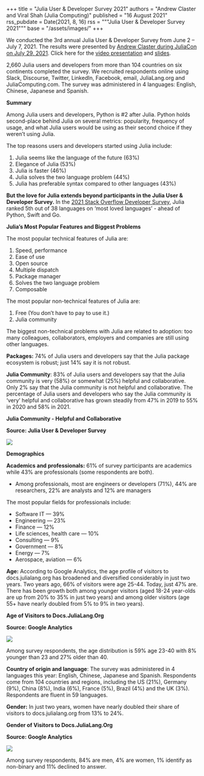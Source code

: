 +++
title =  "Julia User & Developer Survey 2021"
authors = "Andrew Claster and Viral Shah (Julia Computing)"
published = "16 August 2021"
rss_pubdate = Date(2021, 8, 16)
rss = """Julia User & Developer Survey 2021"""
base = "/assets/images/"
+++

We conducted the 3rd annual Julia User & Developer Survey from June 2 – July 7, 2021\. The results were presented by [Andrew Claster during JuliaCon on July 29, 2021](https://www.youtube.com/watch?v=0XSk5zybfic). Click here for the [video presentation](https://www.youtube.com/watch?v=0XSk5zybfic) and [slides](https://julialang.org/assets/2021-julia-user-developer-survey.pdf).  

2,660 Julia users and developers from more than 104 countries on six continents completed the survey. We recruited respondents online using Slack, Discourse, Twitter, LinkedIn, Facebook, email, JuliaLang.org and JuliaComputing.com. The survey was administered in 4 languages: English, Chinese, Japanese and Spanish.  

**Summary**  

Among Julia users and developers, Python is #2 after Julia. Python holds second-place behind Julia on several metrics: popularity, frequency of usage, and what Julia users would be using as their second choice if they weren’t using Julia.  

The top reasons users and developers started using Julia include:  

1.  Julia seems like the language of the future (63%)
2.  Elegance of Julia (53%)
3.  Julia is faster (46%)
4.  Julia solves the two language problem (44%)
5.  Julia has preferable syntax compared to other languages (43%)

**But the love for Julia extends beyond participants in the Julia User & Developer Survey.** In the [2021 Stack Overflow Developer Survey](https://insights.stackoverflow.com/survey/2021#technology-most-loved-dreaded-and-wanted), Julia ranked 5th out of 38 languages on ‘most loved languages’ - ahead of Python, Swift and Go.  

**Julia’s Most Popular Features and Biggest Problems**  

The most popular technical features of Julia are:  

1.  Speed, performance
2.  Ease of use
3.  Open source
4.  Multiple dispatch
5.  Package manager
6.  Solves the two language problem
7.  Composable

The most popular non-technical features of Julia are:  

1.  Free (You don’t have to pay to use it.)
2.  Julia community

The biggest non-technical problems with Julia are related to adoption: too many colleagues, collaborators, employers and companies are still using other languages.  

**Packages:** 74% of Julia users and developers say that the Julia package ecosystem is robust; just 14% say it is not robust.  

**Julia Community**: 83% of Julia users and developers say that the Julia community is very (58%) or somewhat (25%) helpful and collaborative. Only 2% say that the Julia community is not helpful and collaborative. The percentage of Julia users and developers who say the Julia community is ‘very’ helpful and collaborative has grown steadily from 47% in 2019 to 55% in 2020 and 58% in 2021.  

**Julia Community - Helpful and Collaborative**

**Source: Julia User & Developer Survey**  

![]({{base}}julia_community_chart.jpg )

**Demographics**  

**Academics and professionals:** 61% of survey participants are academics while 43% are professionals (some respondents are both).

*   Among professionals, most are engineers or developers (71%), 44% are researchers, 22% are analysts and 12% are managers

The most popular fields for professionals include:  

*   Software IT — 39%
*   Engineering — 23%
*   Finance — 12%
*   Life sciences, health care — 10%
*   Consulting — 9%
*   Government — 8%
*   Energy — 7%
*   Aerospace, aviation — 6%

**Age:** According to Google Analytics, the age profile of visitors to docs.julialang.org has broadened and diversified considerably in just two years. Two years ago, 66% of visitors were age 25-44\. Today, just 47% are. There has been growth both among younger visitors (aged 18-24 year-olds are up from 20% to 35% in just two years) and among older visitors (age 55+ have nearly doubled from 5% to 9% in two years).  

**Age of Visitors to Docs.JuliaLang.Org**

**Source: Google Analytics**  

![]({{base}}chart.png)

Among survey respondents, the age distribution is 59% age 23-40 with 8% younger than 23 and 27% older than 40.  

**Country of origin and language**: The survey was administered in 4 languages this year: English, Chinese, Japanese and Spanish. Respondents come from 104 countries and regions, including the US (21%), Germany (9%), China (8%), India (6%), France (5%), Brazil (4%) and the UK (3%). Respondents are fluent in 59 languages.  

**Gender:** In just two years, women have nearly doubled their share of visitors to docs.julialang.org from 13% to 24%.  

**Gender of Visitors to Docs.JuliaLang.Org**

**Source: Google Analytics**  

![]({{base}}chart2.png)

Among survey respondents, 84% are men, 4% are women, 1% identify as non-binary and 11% declined to answer.
